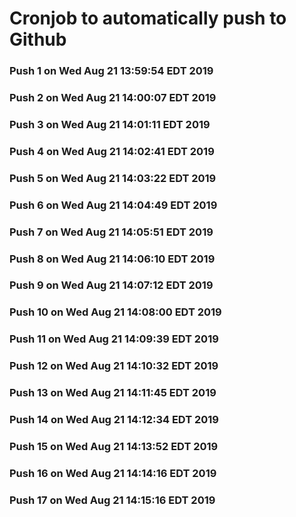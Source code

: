 # Cronjob to automatically push to Github
### Push 1 on Wed Aug 21 13:59:54 EDT 2019
### Push 2 on Wed Aug 21 14:00:07 EDT 2019
### Push 3 on Wed Aug 21 14:01:11 EDT 2019
### Push 4 on Wed Aug 21 14:02:41 EDT 2019
### Push 5 on Wed Aug 21 14:03:22 EDT 2019
### Push 6 on Wed Aug 21 14:04:49 EDT 2019
### Push 7 on Wed Aug 21 14:05:51 EDT 2019
### Push 8 on Wed Aug 21 14:06:10 EDT 2019
### Push 9 on Wed Aug 21 14:07:12 EDT 2019
### Push 10 on Wed Aug 21 14:08:00 EDT 2019
### Push 11 on Wed Aug 21 14:09:39 EDT 2019
### Push 12 on Wed Aug 21 14:10:32 EDT 2019
### Push 13 on Wed Aug 21 14:11:45 EDT 2019
### Push 14 on Wed Aug 21 14:12:34 EDT 2019
### Push 15 on Wed Aug 21 14:13:52 EDT 2019
### Push 16 on Wed Aug 21 14:14:16 EDT 2019
### Push 17 on Wed Aug 21 14:15:16 EDT 2019
